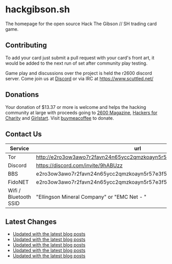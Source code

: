 # hackgibson.sh
The homepage for the open source Hack The Gibson // SH trading card game.


## Contributing

To add your card just submit a pull request with your card's front art, it would be added to the next run of set after community play testing.

Game play and discussions over the project is held the r2600 discord server. Come join us at [Discord](https://discord.com/invite/9hABUzz) or via IRC at https://www.scuttled.net/


## Donations

Your donation of $13.37 or more is welcome and helps the hacking community at large with proceeds going to [2600 Magazine](https://2600.com/), [Hackers for Charity](https://hackersforcharity.org) and [Girlstart](https://girlstart.org).  Visit [buymeacoffee](https://www.buymeacoffee.com/hackgibson.sh) to donate.


## Contact Us

Service | url
-|-
Tor | http://e2ro3ow3awo7r2favn24n65ycc2qmzkoayn5r57e3f56nvjwdcgg32ad.onion
Discord | https://discord.com/invite/9hABUzz
BBS | e2ro3ow3awo7r2favn24n65ycc2qmzkoayn5r57e3f56nvjwdcgg32ad.onion:23
FidoNET | e2ro3ow3awo7r2favn24n65ycc2qmzkoayn5r57e3f56nvjwdcgg32ad.onion:24554
Wifi / Bluetooth SSID | "Ellingson Mineral Company" or "EMC Net - <fidonet address>"

## Latest Changes
<!-- BLOG-POST-LIST:START -->
- [Updated with the latest blog posts](https://github.com/DFW2600/hackgibson.sh/commit/8e25a87cd342ae7d28edf5c71b4e0c92b3abd12e)
- [Updated with the latest blog posts](https://github.com/DFW2600/hackgibson.sh/commit/f1d98c953f204736863895bcef289813cda6ade0)
- [Updated with the latest blog posts](https://github.com/DFW2600/hackgibson.sh/commit/cccaf9e81bda45bbe8d0cb07f1e0fd2815a970a6)
- [Updated with the latest blog posts](https://github.com/DFW2600/hackgibson.sh/commit/b80a396d02c1c5a454af07d539f9819fa00bf5e7)
- [Updated with the latest blog posts](https://github.com/DFW2600/hackgibson.sh/commit/a3e994b46c9f5a4ba84c0a895353d7cd33f95f19)
<!-- BLOG-POST-LIST:END -->
